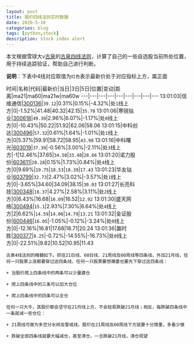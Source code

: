 ```yaml
---
layout: post
title: 股价四线法则实时数据
date: 2020-5-10
categories: blog
tags: [python,stock]
description: stock index alert
---
```



本文根据雪球大v[古泉](https://xueqiu.com/u/7148646888)的[古泉四线法则](https://xueqiu.com/7148646888/130498192)，计算了自己的一些自选股当前所处位置，用于持续追踪验证，帮助自己进行判断。

**说明**：下表中4线对应取值为`红色`表示最新价处于对应指标上方，属正面

时间|名称|代码|最新价|当日|3日|5日|位置|变动|距离|ma21|ma60|ma21w|ma60w
---|---|---|---|---|---|---|---|---
13:01:03|信维通信|[300136](https://xueqiu.com/S/SZ300136)|`39.12`|0.31%|0.15%|-4.32%|处`1`线上方|0|-1.52%|41.48|40.32|42.15|`35.78`
13:01:06|寒锐钴业|[300618](https://xueqiu.com/S/SZ300618)|`49.39`|2.96%|6.07%|-1.17%|处`0`线上方|0|-10.43%|50.22|51.92|62.06|58.06
13:01:15|中科创达|[300496](https://xueqiu.com/S/SZ300496)|`57.32`|0.61%|1.64%|-1.01%|处`1`线上方|0|5.37%|59.91|58.72|58.95|`43.98`
13:01:16|中科曙光|[603019](https://xueqiu.com/S/SH603019)|`37.39`|-0.56%|3.00%|-2.11%|处`3`线上方|-1|12.46%|37.65|`34.50`|`33.48`|`28.66`
13:01:20|诺力股份|[603611](https://xueqiu.com/S/SH603611)|`20.28`|0.15%|1.73%|0.84%|处`4`线上方|0|9.69%|`19.75`|`18.53`|`18.39`|`17.43`
13:01:23|华友钴业|[603799](https://xueqiu.com/S/SH603799)|`32.73`|2.47%|3.02%|-3.57%|处`1`线上方|0|-3.65%|34.60|34.09|38.15|`30.03`
13:01:27|长亮科技|[300348](https://xueqiu.com/S/SZ300348)|`16.37`|4.27%|2.58%|3.11%|处`2`线上方|0|6.43%|16.68|`16.09`|16.52|`12.92`
13:01:30|盛天网络|[300494](https://xueqiu.com/S/SZ300494)|`15.1`|2.93%|7.30%|6.64%|处`4`线上方|2|6.62%|`14.59`|`14.06`|`14.79`|`13.21`
13:01:32|金证股份|[600446](https://xueqiu.com/S/SH600446)|`16.05`|-1.05%|-0.12%|-3.24%|处`0`线上方|0|-12.16%|16.81|17.68|18.71|20.24
13:01:36|赢时胜|[300377](https://xueqiu.com/S/SZ300377)|`8.25`|-0.72%|-14.55%|-16.73%|处`0`线上方|0|-22.51%|9.82|10.52|10.95|11.43

```
古泉4线法则的精髓如下。抓住21日线、60日线、21周线及60周线等四条线，外加21月线，任何一只股票上涨都要穿过这四条线，任何一只股票要想爆雷也要先下穿过这四条线：

+ 当股价爬上四条线中的两条可以少量建仓

+ 爬上四条线中的三条可以加大仓位

+ 爬上四条线中的四条可以全仓

任何一只大牛，其股价都会坚守在21月线上方，不会轻易跌破21月线；相反，每跌破四条线中一条就减一些仓位：

+ 21周线可做为多空分水岭及警戒线，股价在21周线及60周线下方就要十分慎重，多看少做

+ 跌破全部四条线就要大幅减仓，甚至清仓，一旦跌破21月线，清仓观望
```
